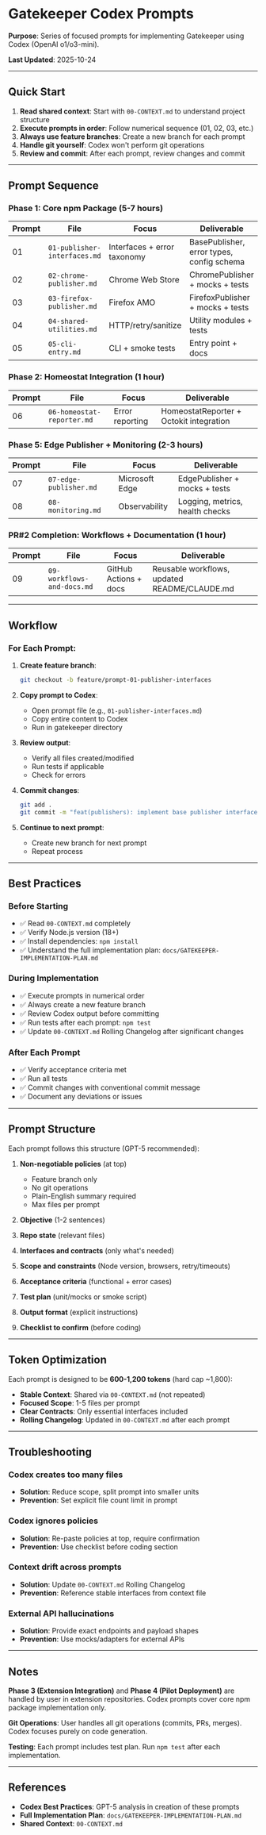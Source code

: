 # Gatekeeper Codex Prompts

**Purpose**: Series of focused prompts for implementing Gatekeeper using Codex (OpenAI o1/o3-mini).

**Last Updated**: 2025-10-24

---

## Quick Start

1. **Read shared context**: Start with `00-CONTEXT.md` to understand project structure
2. **Execute prompts in order**: Follow numerical sequence (01, 02, 03, etc.)
3. **Always use feature branches**: Create a new branch for each prompt
4. **Handle git yourself**: Codex won't perform git operations
5. **Review and commit**: After each prompt, review changes and commit

---

## Prompt Sequence

### Phase 1: Core npm Package (5-7 hours)

| Prompt | File | Focus | Deliverable |
|--------|------|-------|-------------|
| 01 | `01-publisher-interfaces.md` | Interfaces + error taxonomy | BasePublisher, error types, config schema |
| 02 | `02-chrome-publisher.md` | Chrome Web Store | ChromePublisher + mocks + tests |
| 03 | `03-firefox-publisher.md` | Firefox AMO | FirefoxPublisher + mocks + tests |
| 04 | `04-shared-utilities.md` | HTTP/retry/sanitize | Utility modules + tests |
| 05 | `05-cli-entry.md` | CLI + smoke tests | Entry point + docs |

### Phase 2: Homeostat Integration (1 hour)

| Prompt | File | Focus | Deliverable |
|--------|------|-------|-------------|
| 06 | `06-homeostat-reporter.md` | Error reporting | HomeostatReporter + Octokit integration |

### Phase 5: Edge Publisher + Monitoring (2-3 hours)

| Prompt | File | Focus | Deliverable |
|--------|------|-------|-------------|
| 07 | `07-edge-publisher.md` | Microsoft Edge | EdgePublisher + mocks + tests |
| 08 | `08-monitoring.md` | Observability | Logging, metrics, health checks |

### PR#2 Completion: Workflows + Documentation (1 hour)

| Prompt | File | Focus | Deliverable |
|--------|------|-------|-------------|
| 09 | `09-workflows-and-docs.md` | GitHub Actions + docs | Reusable workflows, updated README/CLAUDE.md |

---

## Workflow

### For Each Prompt:

1. **Create feature branch**:
   ```bash
   git checkout -b feature/prompt-01-publisher-interfaces
   ```

2. **Copy prompt to Codex**:
   - Open prompt file (e.g., `01-publisher-interfaces.md`)
   - Copy entire content to Codex
   - Run in gatekeeper directory

3. **Review output**:
   - Verify all files created/modified
   - Run tests if applicable
   - Check for errors

4. **Commit changes**:
   ```bash
   git add .
   git commit -m "feat(publishers): implement base publisher interface and error taxonomy"
   ```

5. **Continue to next prompt**:
   - Create new branch for next prompt
   - Repeat process

---

## Best Practices

### Before Starting

- ✅ Read `00-CONTEXT.md` completely
- ✅ Verify Node.js version (18+)
- ✅ Install dependencies: `npm install`
- ✅ Understand the full implementation plan: `docs/GATEKEEPER-IMPLEMENTATION-PLAN.md`

### During Implementation

- ✅ Execute prompts in numerical order
- ✅ Always create a new feature branch
- ✅ Review Codex output before committing
- ✅ Run tests after each prompt: `npm test`
- ✅ Update `00-CONTEXT.md` Rolling Changelog after significant changes

### After Each Prompt

- ✅ Verify acceptance criteria met
- ✅ Run all tests
- ✅ Commit changes with conventional commit message
- ✅ Document any deviations or issues

---

## Prompt Structure

Each prompt follows this structure (GPT-5 recommended):

1. **Non-negotiable policies** (at top)
   - Feature branch only
   - No git operations
   - Plain-English summary required
   - Max files per prompt

2. **Objective** (1-2 sentences)
3. **Repo state** (relevant files)
4. **Interfaces and contracts** (only what's needed)
5. **Scope and constraints** (Node version, browsers, retry/timeouts)
6. **Acceptance criteria** (functional + error cases)
7. **Test plan** (unit/mocks or smoke script)
8. **Output format** (explicit instructions)
9. **Checklist to confirm** (before coding)

---

## Token Optimization

Each prompt is designed to be **600-1,200 tokens** (hard cap ~1,800):

- **Stable Context**: Shared via `00-CONTEXT.md` (not repeated)
- **Focused Scope**: 1-5 files per prompt
- **Clear Contracts**: Only essential interfaces included
- **Rolling Changelog**: Updated in `00-CONTEXT.md` after each prompt

---

## Troubleshooting

### Codex creates too many files
- **Solution**: Reduce scope, split prompt into smaller units
- **Prevention**: Set explicit file count limit in prompt

### Codex ignores policies
- **Solution**: Re-paste policies at top, require confirmation
- **Prevention**: Use checklist before coding section

### Context drift across prompts
- **Solution**: Update `00-CONTEXT.md` Rolling Changelog
- **Prevention**: Reference stable interfaces from context file

### External API hallucinations
- **Solution**: Provide exact endpoints and payload shapes
- **Prevention**: Use mocks/adapters for external APIs

---

## Notes

**Phase 3 (Extension Integration)** and **Phase 4 (Pilot Deployment)** are handled by user in extension repositories. Codex prompts cover core npm package implementation only.

**Git Operations**: User handles all git operations (commits, PRs, merges). Codex focuses purely on code generation.

**Testing**: Each prompt includes test plan. Run `npm test` after each implementation.

---

## References

- **Codex Best Practices**: GPT-5 analysis in creation of these prompts
- **Full Implementation Plan**: `docs/GATEKEEPER-IMPLEMENTATION-PLAN.md`
- **Shared Context**: `00-CONTEXT.md`
